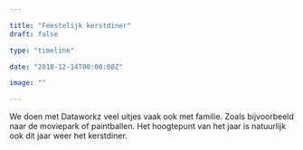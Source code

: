 ```yaml
---

title: "Feestelijk kerstdiner"
draft: false

type: "timeline"

date: "2018-12-14T00:00:00Z"

image: ""

---
```


We doen met Dataworkz veel uitjes vaak ook met familie. Zoals bijvoorbeeld naar de moviepark of paintballen. Het hoogtepunt van het jaar is natuurlijk ook dit jaar weer het kerstdiner.
